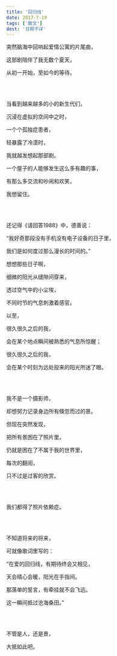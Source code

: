 ```yaml
---
title: '回归线'
date: 2017-7-19
tags: ['散文']
dest: '日期不详'
---
```


突然脑海中回响起爱情公寓的片尾曲，

这部剧陪伴了我无数个夏天，

从初一开始，至如今的等待。

<br/>

<br/>

当看到越来越多的小的新生代们，

沉浸在虚拟的空间中之时，

一个个孤独症患者，

轻暴露了冷漠时，

我就越发想起那部剧。

一个屋子的人能够发生这么多有趣的事，

有那么多交流和吵闹和欢笑，

我想留住。

<br/>

<br/>

还记得《请回答1988》中，德善说：

“我好奇那段没有手机没有电子设备的日子里，

我们是如何度过那么漫长的时间的。”

想想那些日子啊，

细微的阳光从缝隙间穿来，

透过空气中的小尘埃，

不同时节的气息刺激着感官。

以至，

很久很久之后的我，

会在某个地点瞬间被熟悉的气息所惊醒；

很久很久之后的我，

会在某个时刻为远处投来的阳光所迷了眼。

<br/>

<br/>

我不是一个摄影师，

却想努力记录身边所有倏忽而过的景。

但现在突然发现，

把所有景困在了照片里，

仍就是困在了不属于我的世界里，

每次的翻阅，

只不过是过客的欣赏。

<br/>

<br/>

我们都得了照片依赖症。

<br/>

<br/>

不知道将来的将来，

可就像歌词里写的：

“在爱的回归线，有期待终会又相见，

天会晴心会暖，阳光在手指间。

那落单的誓言，有牵挂就不会飞远。

这一瞬间抵过沧海桑田。”

<br/>

<br/>

不管是人，还是景，

大抵如此吧。

<br/>

<br/>
